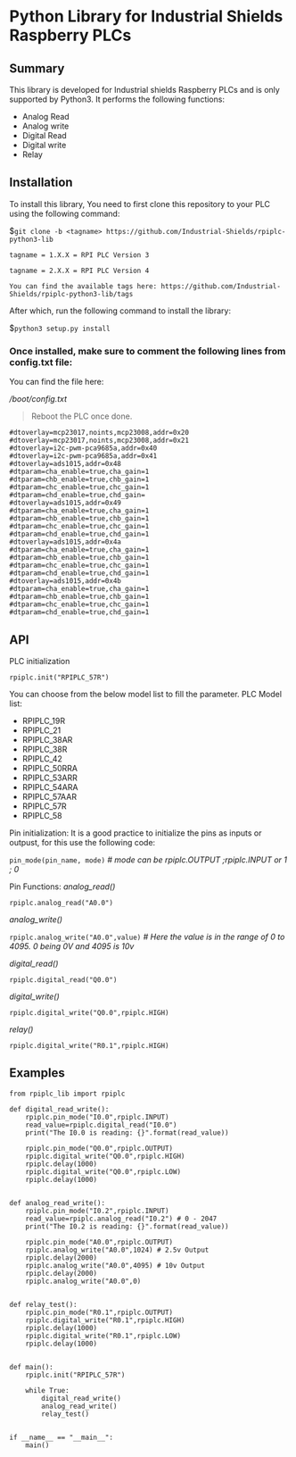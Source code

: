 # Python Library for Industrial Shields Raspberry PLCs

## Summary
This library is developed for Industrial shields Raspberry PLCs and is only supported by Python3.
It performs the following functions:
* Analog Read
* Analog write
* Digital Read
* Digital write
* Relay 

## Installation
To install this library, You need to first clone this repository to your PLC using the following command:

$`git clone -b <tagname> https://github.com/Industrial-Shields/rpiplc-python3-lib` 
```
tagname = 1.X.X = RPI PLC Version 3

tagname = 2.X.X = RPI PLC Version 4

You can find the available tags here: https://github.com/Industrial-Shields/rpiplc-python3-lib/tags
```
After which, run the following command to install the library:

$`python3 setup.py install`

### Once installed, make sure to comment the following lines from config.txt file:

You can find the file here:

 _/boot/config.txt_
 
> Reboot the PLC once done.

```
#dtoverlay=mcp23017,noints,mcp23008,addr=0x20
#dtoverlay=mcp23017,noints,mcp23008,addr=0x21
#dtoverlay=i2c-pwm-pca9685a,addr=0x40
#dtoverlay=i2c-pwm-pca9685a,addr=0x41
#dtoverlay=ads1015,addr=0x48
#dtparam=cha_enable=true,cha_gain=1
#dtparam=chb_enable=true,chb_gain=1
#dtparam=chc_enable=true,chc_gain=1
#dtparam=chd_enable=true,chd_gain=
#dtoverlay=ads1015,addr=0x49
#dtparam=cha_enable=true,cha_gain=1
#dtparam=chb_enable=true,chb_gain=1
#dtparam=chc_enable=true,chc_gain=1
#dtparam=chd_enable=true,chd_gain=1
#dtoverlay=ads1015,addr=0x4a
#dtparam=cha_enable=true,cha_gain=1
#dtparam=chb_enable=true,chb_gain=1
#dtparam=chc_enable=true,chc_gain=1
#dtparam=chd_enable=true,chd_gain=1
#dtoverlay=ads1015,addr=0x4b
#dtparam=cha_enable=true,cha_gain=1
#dtparam=chb_enable=true,chb_gain=1
#dtparam=chc_enable=true,chc_gain=1
#dtparam=chd_enable=true,chd_gain=1
```

## API
PLC initialization

`rpiplc.init("RPIPLC_57R")`

You can choose from the below model list to fill the parameter.
PLC Model list:
- RPIPLC_19R 
- RPIPLC_21
- RPIPLC_38AR 
- RPIPLC_38R
- RPIPLC_42
- RPIPLC_50RRA
- RPIPLC_53ARR
- RPIPLC_54ARA
- RPIPLC_57AAR 
- RPIPLC_57R 
- RPIPLC_58 

Pin initialization:
It is a good practice to initialize the pins as inputs or outpust, for this use the following code:

`pin_mode(pin_name, mode)`  _# mode can be rpiplc.OUTPUT ;rpiplc.INPUT or 1 ; 0_

Pin Functions:
_analog_read()_

`rpiplc.analog_read("A0.0")`

_analog_write()_

`rpiplc.analog_write("A0.0",value)` _# Here the value is in the range of 0 to 4095. 0 being 0V and 4095 is 10v_

_digital_read()_

`rpiplc.digital_read("Q0.0")`

_digital_write()_

`rpiplc.digital_write("Q0.0",rpiplc.HIGH)`

_relay()_

`rpiplc.digital_write("R0.1",rpiplc.HIGH)`


## Examples

```
from rpiplc_lib import rpiplc

def digital_read_write():
    rpiplc.pin_mode("I0.0",rpiplc.INPUT)
    read_value=rpiplc.digital_read("I0.0")
    print("The I0.0 is reading: {}".format(read_value))
 
    rpiplc.pin_mode("Q0.0",rpiplc.OUTPUT)
    rpiplc.digital_write("Q0.0",rpiplc.HIGH)
    rpiplc.delay(1000)
    rpiplc.digital_write("Q0.0",rpiplc.LOW)
    rpiplc.delay(1000)
    
    
def analog_read_write():
    rpiplc.pin_mode("I0.2",rpiplc.INPUT)
    read_value=rpiplc.analog_read("I0.2") # 0 - 2047
    print("The I0.2 is reading: {}".format(read_value))

    rpiplc.pin_mode("A0.0",rpiplc.OUTPUT)  	
    rpiplc.analog_write("A0.0",1024) # 2.5v Output
    rpiplc.delay(2000)
    rpiplc.analog_write("A0.0",4095) # 10v Output
    rpiplc.delay(2000)
    rpiplc.analog_write("A0.0",0)


def relay_test():
    rpiplc.pin_mode("R0.1",rpiplc.OUTPUT)
    rpiplc.digital_write("R0.1",rpiplc.HIGH)
    rpiplc.delay(1000)
    rpiplc.digital_write("R0.1",rpiplc.LOW)
    rpiplc.delay(1000)
    
    
def main():
    rpiplc.init("RPIPLC_57R")

    while True:
        digital_read_write()
        analog_read_write()
        relay_test()


if __name__ == "__main__":
    main()
```
